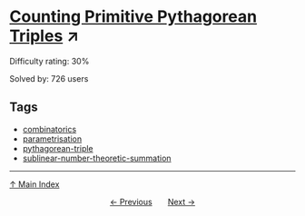 # [Counting Primitive Pythagorean Triples](https://projecteuler.net/problem=540) ↗️

Difficulty rating: 30%

Solved by: 726 users
## Tags

- [combinatorics](../tags/combinatorics.md)
- [parametrisation](../tags/parametrisation.md)
- [pythagorean-triple](../tags/pythagorean-triple.md)
- [sublinear-number-theoretic-summation](../tags/sublinear-number-theoretic-summation.md)



---

[↑ Main Index](../README.md)


<div align=center><a href='539.md'>← Previous</a> &nbsp;&nbsp; &nbsp;&nbsp;  <a href='541.md'>Next →</a></div>
